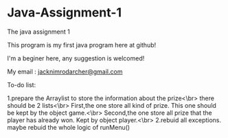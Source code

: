 # Java-Assignment-1
The java assignment 1

This program is my first java program here at github!

I'm a beginer here, any suggestion is welcomed!

My email : jacknimrodarcher@gmail.com

To-do list:

1.prepare the Arraylist to store the information about the prize<\br>
	there should be 2 lists<\br>
	First,the one store all kind of prize. This one should be kept by the object game.<\br>
	Second,the one store all prize that the player has already won. Kept by object player.<\br>
2.rebuid all exceptions. maybe rebuid the whole logic of runMenu()